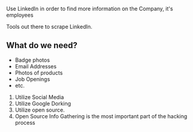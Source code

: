 Use LinkedIn in order to find more information on the Company, it's employees

Tools out there to scrape LinkedIn.

## What do we need?
- Badge photos
- Email Addresses
- Photos of products
- Job Openings
-  etc.

1. Utilize Social Media
2. Utilize Google Dorking
3. Utilize open source.
4. Open Source Info Gathering is the most important part of the hacking process